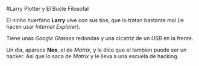 #Larry Plotter y El Bucle Filosofal

El ninho huerfano **Larry** vive con sus tios, que lo tratan bastante mal (le hacen usar *Internet Explorer*).

Tiene unas *Google Glasses* redondas y una cicatriz de un *USB* en la frente.

Un dia, aparece **Neo**, el de *Matrix*, y le dice que el tambien puede ser un hacker.
Asi que lo saca de *Matrix* y le lleva a una escuela de hacking.